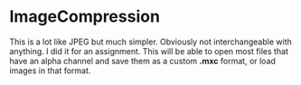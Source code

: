 # ImageCompression
This is a lot like JPEG but much simpler. Obviously not interchangeable with anything.
I did it for an assignment.
This will be able to open most files that have an alpha channel and save them as a custom **.mxc** format, or load images in that format.
